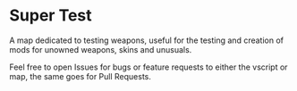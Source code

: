 # Super Test
A map dedicated to testing weapons, useful for the testing and creation of mods for unowned weapons, skins and unusuals.

Feel free to open Issues for bugs or feature requests to either the vscript or map, the same goes for Pull Requests.
